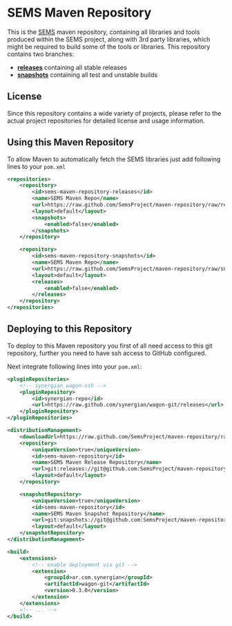 SEMS Maven Repository
=====================

This is the [SEMS](http://sems.uni-rostock.de) maven repository, containing all libraries and tools produced
within the SEMS project, along with 3rd party libraries, which might be required to build some of the tools or libraries.
This repository contains two branches:

  * **[releases](https://github.com/SemsProject/maven-repository/tree/releases)** containing all stable releases
  * **[snapshots](https://github.com/SemsProject/maven-repository/tree/snapshots)** containing all test and unstable builds

License
-------

Since this repository contains a wide variety of projects, please refer to the actual project repositories for
detailed license and usage information.


Using this Maven Repository
---------------------------

To allow Maven to automatically fetch the SEMS libraries just add following lines to your `pom.xml`

```xml
<repositories>
    <repository>
        <id>sems-maven-repository-releases</id>
        <name>SEMS Maven Repo</name>
        <url>https://raw.github.com/SemsProject/maven-repository/raw/releases</url>
        <layout>default</layout>
        <snapshots>
            <enabled>false</enabled>
        </snapshots>
    </repository>

    <repository>
        <id>sems-maven-repository-snapshots</id>
        <name>SEMS Maven Repo</name>
        <url>https://raw.github.com/SemsProject/maven-repository/raw/snapshots</url>
        <layout>default</layout>
        <releases>
            <enabled>false</enabled>
        </releases>
    </repository>
</repositories>
```


Deploying to this Repository
----------------------------

To deploy to this Maven repository you first of all need access to this git repository,
further you need to have ssh access to GitHub configured.

Next integrate following lines into your `pom.xml`:
```xml
<pluginRepositories>
    <!-- synergian wagon-ssh -->
    <pluginRepository>
        <id>synergian-repo</id>
        <url>https://raw.github.com/synergian/wagon-git/releases</url>
    </pluginRepository>
</pluginRepositories>

<distributionManagement>
    <downloadUrl>https://raw.github.com/SemsProject/maven-repository/raw/</downloadUrl>
    <repository>
        <uniqueVersion>true</uniqueVersion>
        <id>sems-maven-repository</id>
        <name>SEMS Maven Release Repository</name>
        <url>git:releases://git@github.com:SemsProject/maven-repository.git</url>
        <layout>default</layout>
    </repository>

    <snapshotRepository>
        <uniqueVersion>true</uniqueVersion>
        <id>sems-maven-repository</id>
        <name>SEMS Maven Snapshot Repository</name>
        <url>git:snapshots://git@github.com:SemsProject/maven-repository.git</url>
        <layout>default</layout>
    </snapshotRepository>
</distributionManagement>

<build>
    <extensions>
        <!-- enable deployment via git -->
        <extension>
            <groupId>ar.com.synergian</groupId>
            <artifactId>wagon-git</artifactId>
            <version>0.3.0</version>
        </extension>
    </extensions>
    <!-- ... -->
</build>
```
